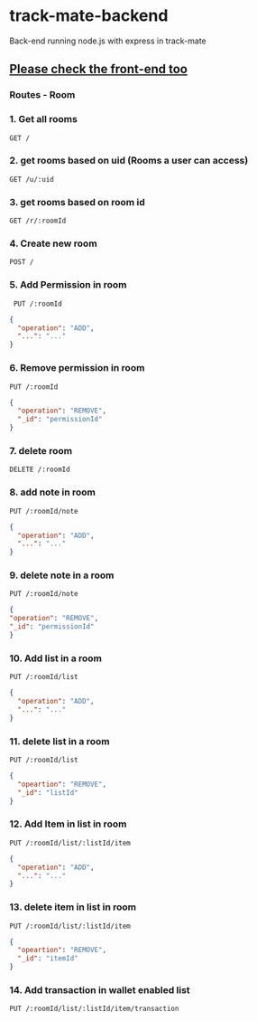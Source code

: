 # track-mate-backend
Back-end running node.js with express in track-mate

## [Please check the front-end too](https://github.com/eyadkobatte/track-mate-frontend)

### Routes - Room

### 1. Get all rooms

`GET /`

### 2. get rooms based on uid (Rooms a user can access)

`GET /u/:uid`

### 3. get rooms based on room id

`GET /r/:roomId`

### 4. Create new room

`POST /`

### 5. Add Permission in room

` PUT /:roomId`
```json
{
  "operation": "ADD",
  "...": "..."
}
```

### 6. Remove permission in room

`PUT /:roomId`
```json
{
  "operation": "REMOVE",
  "_id": "permissionId"
}
```

### 7. delete room

`DELETE /:roomId`

### 8. add note in room

`PUT /:roomId/note`
```json
{
  "operation": "ADD",
  "...": "..."
}
```

### 9. delete note in a room

`PUT /:roomId/note`
  ```json
{
  "operation": "REMOVE",
  "_id": "permissionId"
}
```

### 10. Add list in a room

`PUT /:roomId/list`
```json
{
  "operation": "ADD",
  "...": "..."
}
```

### 11. delete list in a room

`PUT /:roomId/list`
```json
{
  "opeartion": "REMOVE",
  "_id": "listId"
}
```

### 12. Add Item in list in room

`PUT /:roomId/list/:listId/item`
```json
{
  "operation": "ADD",
  "...": "..."
}
```

### 13. delete item in list in room

`PUT /:roomId/list/:listId/item`
```json
{
  "opeartion": "REMOVE",
  "_id": "itemId"
}
```

### 14. Add transaction in wallet enabled list
`PUT /:roomId/list/:listId/item/transaction`

